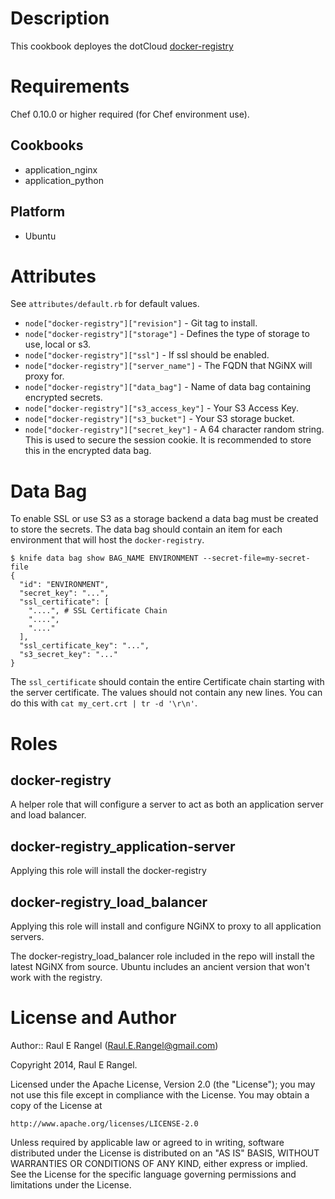 Description
===========

This cookbook deployes the dotCloud [docker-registry](https://github.com/dotcloud/docker-registry)

Requirements
============

Chef 0.10.0 or higher required (for Chef environment use).

Cookbooks
---------

* application_nginx
* application_python

Platform
--------

* Ubuntu

Attributes
==========

See `attributes/default.rb` for default values.

* `node["docker-registry"]["revision"]` - Git tag to install.
* `node["docker-registry"]["storage"]` - Defines the type of storage to use, local or s3.
* `node["docker-registry"]["ssl"]` - If ssl should be enabled.
* `node["docker-registry"]["server_name"]` - The FQDN that NGiNX will proxy for.
* `node["docker-registry"]["data_bag"]` - Name of data bag containing encrypted secrets.
* `node["docker-registry"]["s3_access_key"]` - Your S3 Access Key.
* `node["docker-registry"]["s3_bucket"]` - Your S3 storage bucket.
* `node["docker-registry"]["secret_key"]` - A 64 character random string. This is used to secure the session cookie. It is recommended to store this in the encrypted data bag.

Data Bag
==========

To enable SSL or use S3 as a storage backend a data bag must be created to store the secrets. The data bag should contain an item for each environment that will host the `docker-registry`.

    $ knife data bag show BAG_NAME ENVIRONMENT --secret-file=my-secret-file
    {
      "id": "ENVIRONMENT",
      "secret_key": "...",
      "ssl_certificate": [
        "....", # SSL Certificate Chain
        "....",
        "...." 
      ],
      "ssl_certificate_key": "...",
      "s3_secret_key": "..."
    }

The `ssl_certificate` should contain the entire Certificate chain starting with the server certificate. The values should not contain any new lines. You can do this with `cat my_cert.crt | tr -d '\r\n'`.

Roles
=====

docker-registry
---------------

A helper role that will configure a server to act as both an application server and load balancer.


docker-registry_application-server
----------------------------------

Applying this role will install the docker-registry


docker-registry_load_balancer
-----------------------------

Applying this role will install and configure NGiNX to proxy to all application servers.

The docker-registry_load_balancer role included in the repo will install the latest NGiNX from source. Ubuntu includes an ancient version that won't work with the registry.


License and Author
==================

Author:: Raul E Rangel (<Raul.E.Rangel@gmail.com>)

Copyright 2014, Raul E Rangel.

Licensed under the Apache License, Version 2.0 (the "License");
you may not use this file except in compliance with the License.
You may obtain a copy of the License at

    http://www.apache.org/licenses/LICENSE-2.0

Unless required by applicable law or agreed to in writing, software
distributed under the License is distributed on an "AS IS" BASIS,
WITHOUT WARRANTIES OR CONDITIONS OF ANY KIND, either express or implied.
See the License for the specific language governing permissions and
limitations under the License.
